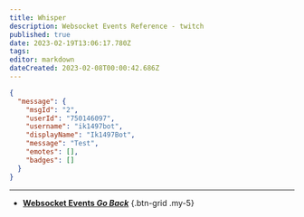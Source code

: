 ```yaml
---
title: Whisper
description: Websocket Events Reference - twitch
published: true
date: 2023-02-19T13:06:17.780Z
tags: 
editor: markdown
dateCreated: 2023-02-08T00:00:42.686Z
---
```


```json
{
  "message": {
    "msgId": "2",
    "userId": "750146097",
    "username": "ik1497bot",
    "displayName": "Ik1497Bot",
    "message": "Test",
    "emotes": [],
    "badges": []
  }
}
```

---

- [<i class="mdi mdi-chevron-left"></i>**Websocket Events *Go Back***](/Servers-Clients/WebSocket-Server/Events)
{.btn-grid .my-5}